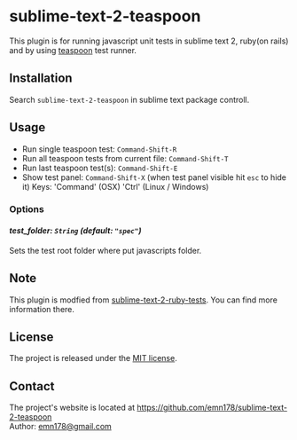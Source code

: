 # sublime-text-2-teaspoon
This plugin is for running javascript unit tests in sublime text 2, ruby(on rails) and by using [teaspoon](https://github.com/modeset/teaspoon) test runner.

## Installation
Search `sublime-text-2-teaspoon` in sublime text package controll.

## Usage
 - Run single teaspoon test: `Command-Shift-R`
 - Run all teaspoon tests from current file: `Command-Shift-T`
 - Run last teaspoon test(s): `Command-Shift-E`
 - Show test panel: `Command-Shift-X` (when test panel visible hit `esc` to hide it)
Keys:
 'Command' (OSX)
 'Ctrl' (Linux / Windows)

### Options
#### *test_folder: `String` (default: `"spec"`)*

Sets the test root folder where put javascripts folder.

## Note
This plugin is modfied from [sublime-text-2-ruby-tests](https://github.com/maltize/sublime-text-2-ruby-tests). You can find more information there.

## License
The project is released under the [MIT license](http://www.opensource.org/licenses/MIT).

## Contact
The project's website is located at https://github.com/emn178/sublime-text-2-teaspoon  
Author: emn178@gmail.com
